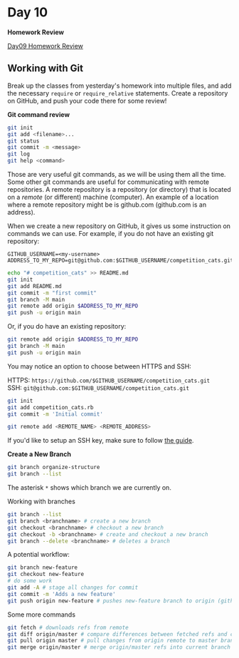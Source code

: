 # Day 10

**Homework Review**  
  
[Day09 Homework Review](https://github.com/compsciacademy/fulltime-program-2021-Q2/blob/master/Week02/Day10/homework_review/Homework.md)  
  
## Working with Git  
  
Break up the classes from yesterday's homework into multiple files, and add the necessary `require` or `require_relative` statements. Create a repository on GitHub, and push your code there for some review!  
  
**Git command review**  
  
```sh
git init
git add <filename>...
git status
git commit -m <message>
git log
git help <command>

```

Those are very useful git commands, as we will be using them all the time. Some other git commands are useful for communicating with remote repositories. A remote repository is a repository (or directory) that is located on a _remote_ (or different) machine (computer). An example of a location where a remote repository might be is github.com (github.com is an address).  
    
When we create a new repository on GitHub, it gives us some instruction on commands we can use. For example, if you do not have an existing git repository:

```
GITHUB_USERNAME=<my-username>
ADDRESS_TO_MY_REPO=git@github.com:$GITHUB_USERNAME/competition_cats.git
```

```sh
echo "# competition_cats" >> README.md
git init
git add README.md
git commit -m "first commit"
git branch -M main
git remote add origin $ADDRESS_TO_MY_REPO
git push -u origin main
```
Or, if you do have an existing repository:

```sh
git remote add origin $ADDRESS_TO_MY_REPO
git branch -M main
git push -u origin main

```

You may notice an option to choose between HTTPS and SSH:

HTTPS: `https://github.com/$GITHUB_USERNAME/competition_cats.git`  
SSH: `git@github.com:$GITHUB_USERNAME/competition_cats.git`  

```sh
git init
git add competition_cats.rb
git commit -m 'Initial commit'

git remote add <REMOTE_NAME> <REMOTE_ADDRESS>
```

If you'd like to setup an SSH key, make sure to follow [the guide](https://docs.github.com/en/github/authenticating-to-github/adding-a-new-ssh-key-to-your-github-account).  

**Create a New Branch**  
  
```sh
git branch organize-structure
git branch --list


```
The asterisk `*` shows which branch we are currently on.  
  
Working with branches

```sh
git branch --list
git branch <branchname> # create a new branch
git checkout <branchname> # checkout a new branch
git checkout -b <branchname> # create and checkout a new branch
git branch --delete <branchname> # deletes a branch
```

A potential workflow:
```sh
git branch new-feature
git checkout new-feature
# do some work
git add -A # stage all changes for commit
git commit -m 'Adds a new feature'
git push origin new-feature # pushes new-feature branch to origin (github)

```

Some more commands
```sh
git fetch # downloads refs from remote
git diff origin/master # compare differences between fetched refs and current branch
git pull origin master # pull changes from origin remote to master branch
git merge origin/master # merge origin/master refs into current branch

``` 
